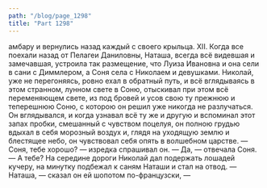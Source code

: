 ```yaml
---
path: "/blog/page_1298"
title: "Part 1298"
---
```


 амбару и вернулись назад каждый с своего крыльца.
XII.
Когда все поехали назад от Пелагеи Даниловны, Наташа, всегда всё видевшая и замечавшая, устроила так размещение, что Луиза Ивановна и она сели в сани с Диммлером, а Соня села с Николаем и девушками.
Николай, уже не перегоняясь, ровно ехал в обратный путь, и всё вглядываясь в этом странном, лунном свете в Соню, отыскивал при этом всё переменяющем свете, из под бровей и усов свою ту прежнюю и теперешнюю Соню, с которою он решил уже никогда не разлучаться. Он вглядывался, и когда узнавал всё ту же и другую и вспоминал этот запах пробки, смешанный с чувством поцелуя, он полною грудью вдыхал в себя морозный воздух и, глядя на уходящую землю и блестящее небо, он чувствовал себя опять в волшебном царстве.
— Соня, тебе хорошо? — изредка спрашивал он.
— Да, — отвечала Соня. — А тебе?
На середине дороги Николай дал подержать лошадей кучеру, на минутку подбежал к саням Наташи и стал на отвод.
— Наташа, — сказал он ей шопотом по-французски, —
